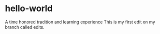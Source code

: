# hello-world
A time honored tradition and learning experience
This is my first edit on my branch called edits. 
